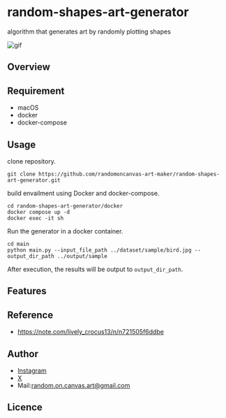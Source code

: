 # random-shapes-art-generator
algorithm that generates art by randomly plotting shapes

![gif](https://github.com/randomoncanvas-art-maker/random-shapes-art-generator/blob/feature/infrastructure/images/sample_animation_seahorse.GIF)

## Overview

## Requirement
- macOS
- docker
- docker-compose
## Usage
clone repository.
```
git clone https://github.com/randomoncanvas-art-maker/random-shapes-art-generator.git
```
build envailment using Docker and docker-compose.
```
cd random-shapes-art-generator/docker
docker compose up -d
docker exec -it sh
```
Run the generator in a docker container.
```
cd main
python main.py --input_file_path ../dataset/sample/bird.jpg --output_dir_path ../output/sample
```
After execution, the results will be output to `output_dir_path`.
## Features

## Reference
- https://note.com/lively_crocus13/n/n721505f6ddbe
## Author

- [Instagram](https://www.instagram.com/random.on.canvas_art?igsh=dTRkaGRwZ3NnNXBo&utm_source=qr)
- [X]()
- Mail:random.on.canvas.art@gmail.com

## Licence

